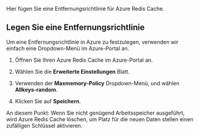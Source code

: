 Hier fügen Sie eine Entfernungsrichtlinie für Azure Redis Cache.

## <a name="set-an-eviction-policy"></a>Legen Sie eine Entfernungsrichtlinie

Um eine Entfernungsrichtlinie in Azure zu festzulegen, verwenden wir einfach eine Dropdown-Menü im Azure-Portal an.

1. Öffnen Sie Ihren Azure Redis Cache im Azure-Portal an.

1. Wählen Sie die **Erweiterte Einstellungen** Blatt.

1. Verwenden der **Maxmemory-Policy** Dropdown-Menü, und wählen **Allkeys-random**.

1. Klicken Sie auf **Speichern**. 

An diesem Punkt: Wenn Sie nicht genügend Arbeitsspeicher ausgeführt, wird Azure Redis Cache löschen, um Platz für die neuen Daten stellen einen zufälligen Schlüssel aktivieren.